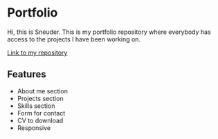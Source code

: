 # Portfolio

Hi, this is Sneuder. This is my portfolio repository where everybody has access to the projects I have been working on.

[Link to my repository](https://portfolio-esneider.vercel.app/)

## Features

- About me section
- Projects section
- Skills section
- Form for contact
- CV to download
- Responsive
